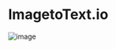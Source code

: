 # ImagetoText.io
![image](https://github.com/BhuvanaGunde21/ImagetoText.io/assets/124451769/1db22ec6-1a48-4944-8d87-49e6744c25e5)


